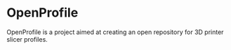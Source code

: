 # OpenProfile
OpenProfile is a project aimed at creating an open repository for 3D printer slicer profiles. 
